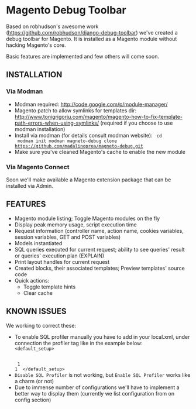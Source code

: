 # Magento Debug Toolbar 
Based on robhudson's awesome work (<https://github.com/robhudson/django-debug-toolbar>) we've created a debug toolbar for Magento.
It is installed as a Magento module without hacking Magento's core.

Basic features are implemented and few others will come soon.

## INSTALLATION 

### Via Modman
 - Modman required: <http://code.google.com/p/module-manager/>
 - Magento patch to allow symlinks for templates dir: <http://www.tonigrigoriu.com/magento/magento-how-to-fix-template-path-errors-when-using-symlinks/> (required if you choose to use modman installation)
 - Install via modman (for details consult modman website):
    <code>
        cd <magento root folder>
        modman init
        modman magneto-debug clone https://github.com/madalinoprea/magneto-debug.git
    </code>
 - Make sure you've cleaned Magento's cache to enable the new module

### Via Magento Connect
Soon we'll make available a Magento extension package that can be installed via Admin.

## FEATURES 
 - Magento module listing; Toggle Magento modules on the fly
 - Display peak memory usage, script execution time
 - Request information (controller name, action name, cookies variables, session variables, GET and POST variables)
 - Models instantiated
 - SQL queries executed for current request; ability to see queries' result or queries' execution plan (EXPLAIN)
 - Print layout handles for current request
 - Created blocks, their associated templates; Preview templates' source code
 - Quick actions: 
    - Toggle template hints
    - Clear cache

## KNOWN ISSUES
We working to correct these:

 - To enable SQL profiler manually you have to add in your local.xml, under connection the profiler tag like in the example below:
    <code>
            <default_setup>
                <connection>
                    <host><![CDATA[/var/run/mysqld/mysqld.sock]]></host>
                    <username><![CDATA[root]]></username>
                    <password><![CDATA[]]></password>
                    <dbname><![CDATA[magento]]></dbname>
                    <active>1</active>
                    <profiler>1</profiler>
                </connection>
            </default_setup>
    </code>
 - `Disable SQL Profiler` is not working, but `Enable SQL Profiler` works like a charm (or not)
 - Due to immense number of configurations we'll have to implement a better way to display them (currently we list configuration from on config section)

